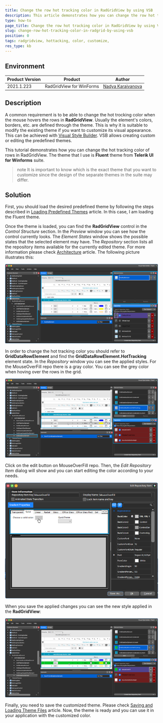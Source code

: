 ```yaml
---
title: Change the row hot tracking color in RadGridView by using VSB
description: This article demonstrates how you can change the row hot tracking color in RadGridView by using VSB
type: how-to
page_title: Change the row hot tracking color in RadGridView by using VSB
slug: change-row-hot-tracking-color-in-radgrid-by-using-vsb
position: 0
tags: radgridview, hottacking, color, customize,
res_type: kb
---
```


## Environment
 
|Product Version|Product|Author|
|----|----|----|
|2021.1.223|RadGridView for WinForms|[Nadya Karaivanova](https://www.telerik.com/blogs/author/nadya-karaivanova)|
 
## Description

A common requirement is to be able to change the hot trocking color when the mouse hovers the rows in **RadGridView**. Usually the element's colors, borders, etc. are defined through the theme. This is why it is suitable to modify the existing theme if you want to customize its visual appearance. This can be achieved with [Visual Style Builder](https://docs.telerik.com/devtools/winforms/tools/visual-style-builder/overview). VSB allows creating custom or editing the predefined themes. 

This tutorial demonstrates how you can change the hot tracking color of rows in RadGridView. The theme that I use is **Fluent** theme from **Telerik UI for Winforms** suite.

>note It is important to know which is the exact theme that you want to customize since the design of the separate themes in the suite may differ.

## Solution 

First, you should load the desired predefined theme by following the steps described in [Loading Predefined Themes](https://docs.telerik.com/devtools/winforms/tools/visual-style-builder/working-with-visual-style-builder/loading-predefined-themes) article. In this case, I am loading the Fluent theme.

Once the theme is loaded, you can find the **RadGridView** control in the *Control Structure* section. In the *Preview* window you can see how the control currently looks. The *Element States* window shows the possible states that the selected element may have. The *Repository* section lists all the repository items available for the currently edited theme. For more information please check [Architecture](https://docs.telerik.com/devtools/winforms/tools/visual-style-builder/architecture) article. The following picture illustrates this:


![change-row-hot-tracking-color-in-vsb-1.png](images/change-row-hot-tracking-color-in-vsb-1.png)


In order to change the hot tracking color you should refer to **GridDataRowElement** and find the **GridDataRowElement.HotTracking** element state. In the *Repository* window you can see the applied styles. For the MouseOverFill repo there is a gray color. You can see the grey color when hoving over the rows in the grid. 


![change-row-hot-tracking-color-in-vsb-1.png](images/change-row-hot-tracking-color-in-vsb-2.png)


Click on the edit button on MouseOverFill repo. Then, the *Edit Repository Item* dialog will show and you can start editing the color according to your needs.


![change-row-hot-tracking-color-in-vsb-1.png](images/change-row-hot-tracking-color-in-vsb-3.png)


When you save the applied changes you can see the new style applied in the **RadGridView**:


![change-row-hot-tracking-color-in-vsb-1.png](images/change-row-hot-tracking-color-in-vsb-4.png)


Finally, you need to save the customized theme. Please check [Saving and Loading Theme Files](https://docs.telerik.com/devtools/winforms/tools/visual-style-builder/working-with-visual-style-builder/saving-and-loading-theme-files#saving-themes) article. Now, the theme is ready and you can use it in your application with the customized color. 


